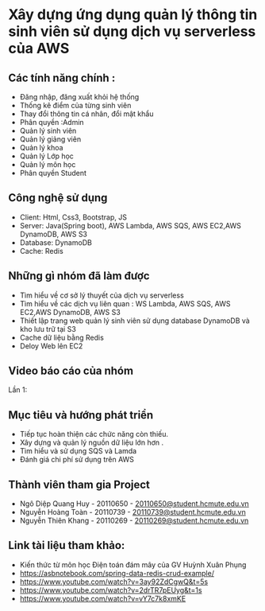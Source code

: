 # Xây dựng ứng dụng quản lý thông tin sinh viên sử dụng dịch vụ serverless của AWS

## Các tính năng chính :
* Đăng nhập, đăng xuất khỏi hệ thống
* Thống kê điểm của từng sinh viên
* Thay đổi thông tin cá nhân, đổi mật khẩu
* Phân quyền :Admin
* Quản lý sinh viên
* Quản lý giảng viên
* Quản lý khoa
* Quản lý Lớp học
* Quản lý môn học
* Phân quyền Student

## Công nghệ sử dụng
* Client: Html, Css3, Bootstrap, JS
* Server: Java(Spring boot), AWS Lambda, AWS SQS, AWS EC2,AWS DynamoDB, AWS S3
* Database: DynamoDB
* Cache:  Redis

## Những gì nhóm đã làm được
* Tìm hiểu về cơ sở lý thuyết của dịch vụ serverless
* Tìm hiểu về các dịch vụ liên quan : WS Lambda, AWS SQS, AWS EC2,AWS DynamoDB, AWS S3
* Thiết lập trang web quản lý sinh viên sử dụng database DynamoDB và kho lưu trữ tại S3
* Cache dữ liệu bằng Redis
* Deloy Web lên EC2

## Video báo cáo của nhóm
Lần 1: 

## Mục tiêu và hướng phát triển
* Tiếp tục hoàn thiện các chức năng còn thiếu.
* Xây dựng và quản lý nguồn dữ liệu lớn hơn .
* Tìm hiểu và sử dụng SQS và Lamda
* Đánh giá chi phí sử dụng trên AWS

## Thành viên tham gia Project
* Ngô Diệp Quang Huy - 20110650 - 20110650@student.hcmute.edu.vn
* Nguyễn Hoàng Toàn - 20110739 - 20110739@student.hcmute.edu.vn
* Nguyễn Thiên Khang - 20110269 - 20110269@student.hcmute.edu.vn

## Link tài liệu tham khảo:
* Kiến thức từ môn học Điện toán đám mây của GV Huỳnh Xuân Phụng
* https://asbnotebook.com/spring-data-redis-crud-example/
* https://www.youtube.com/watch?v=3ay92ZdCgwQ&t=5s
* https://www.youtube.com/watch?v=2drTR7pEUyg&t=1s
* https://www.youtube.com/watch?v=vY7c7k8xmKE
